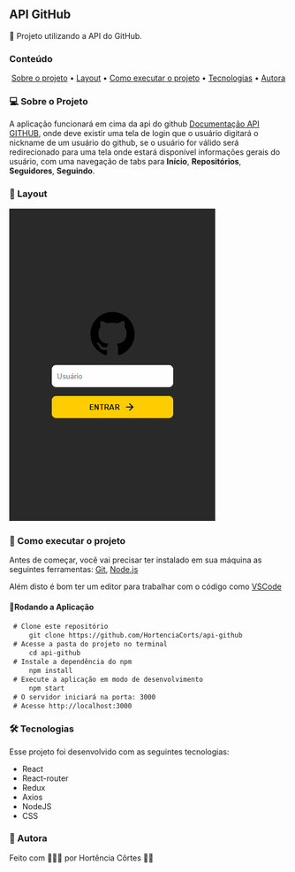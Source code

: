 ## API GitHub 

🌱 Projeto utilizando a API do GitHub.

### Conteúdo

<p align="center">  
	<a href="#sobre-projeto">Sobre o projeto</a> •
	<a href="#layout">Layout</a> • 
	<a href="#executar-projeto">Como executar o projeto</a> • 
	<a href="#tecnologias">Tecnologias</a> • 
	<a href="#autora">Autora</a>  
</p>

### 💻 Sobre o Projeto<a id="sobre-projeto"></a>

A aplicação funcionará em cima da api do github [Documentação API GITHUB](https://developer.github.com/v3/ "Api Github"), onde deve existir uma tela de login que o usuário digitará o nickname de um usuário do github, se o usuário for válido será redirecionado para uma tela onde estará disponível informações gerais do usuário, com uma navegação de tabs para **Início**, **Repositórios**, **Seguidores**, **Seguindo**. 

### 🎨  Layout <a id="layout"></a>
![enter image description here](https://github.com/HortenciaCorts/api-github/blob/main/src/images/api-github2.0.gif?raw=true)

### 🚀  Como executar o projeto <a id="executar-projeto"></a>

Antes de começar, você vai precisar ter instalado em sua máquina as seguintes ferramentas:  [Git](https://git-scm.com/),  [Node.js](https://nodejs.org/pt-br/)

Além disto é bom ter um editor para trabalhar com o código como  [VSCode](https://code.visualstudio.com/)

#### 🎲Rodando a Aplicação

     # Clone este repositório
	     git clone https://github.com/HortenciaCorts/api-github
     # Acesse a pasta do projeto no terminal
	     cd api-github
     # Instale a dependência do npm
	     npm install
     # Execute a aplicação em modo de desenvolvimento
	     npm start 
     # O servidor iniciará na porta: 3000
     # Acesse http://localhost:3000
    
### 🛠 Tecnologias <a id="tecnologias"></a>

Esse projeto foi desenvolvido com as seguintes tecnologias:
- React
- React-router
- Redux
- Axios
- NodeJS
- CSS

### 👧 Autora <a id="autora"></a>

Feito com 💖🥵😵 por Hortência Côrtes 👩‍💻 